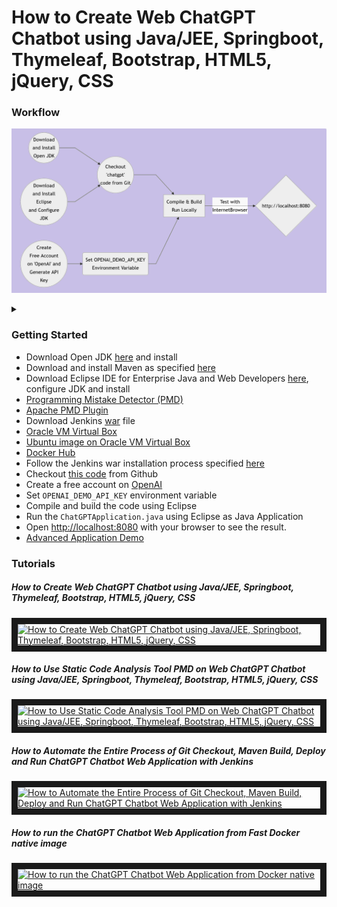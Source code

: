 

# How to Create Web ChatGPT Chatbot  using Java/JEE, Springboot, Thymeleaf, Bootstrap, HTML5, jQuery, CSS
### Workflow

![Alt text](wf.png)

<details>

<summary></summary>

```mermaid
graph LR
A((Download<br/>and Install<br/>Open JDK)) --> F
B((Download<br/>and Install<br/>Eclipse<br/>and Configure<br/>JDK)) --> F
C(Set OPENAI_DEMO_API_KEY<br/>Environment Variable<br/>)
D((Create<br/>Free Account<br/>on 'OpenAI' and<br/>Generate API<br/>Key)) --> C
F((Checkout<br/>'chatgpt'<br/>code from Git)) --> G
C --> G[Compile & Build<br/>Run Locally]
G -- Test with<br/>InternetBrowser --> H{http://localhost:8080}
```
</details>

### Getting Started
<ul>
<li>Download Open JDK <a href="https://jdk.java.net/21/" target="_new">here</a> and install</li>
<li>Download and install Maven as specified <a href="https://maven.apache.org/download.cgi" target="_new">here</a></li>
<li>Download Eclipse IDE for Enterprise Java and Web Developers <a href="https://www.eclipse.org/downloads/packages/" target="_new">here</a>, configure JDK and install</li>
<li><a href="https://pmd.github.io/" target="_new">Programming Mistake Detector (PMD)</a></li>
<li><a href="https://maven.apache.org/plugins/maven-pmd-plugin/index.html" target="_new">Apache PMD Plugin</a></li>
<li>Download Jenkins <a href="https://www.jenkins.io/download/" target="_new">war</a> file</li>
<li><a href="https://www.virtualbox.org/">Oracle VM Virtual Box</a> </li>
<li><a href="https://ubuntu.com/tutorials/how-to-run-ubuntu-desktop-on-a-virtual-machine-using-virtualboxHow to install ">Ubuntu image on Oracle VM Virtual Box</a> </li>
<li><a href="https://hub.docker.com/">Docker Hub</a> </li>
<li>Follow the Jenkins war installation process specified <a href="https://www.jenkins.io/doc/book/installing/war-file/">here</a> </li>
<li>Checkout <a href="https://github.com/lalumastan/chatgpt.git">this code</a> from Github</li>
<li>Create a free account on <a href="https://openai.com/" target="_new">OpenAI</a></li>
<li>Set <code>OPENAI_DEMO_API_KEY</code> environment variable </li>
<li>Compile and build the code using Eclipse</li>
<li>Run the <code>ChatGPTApplication.java</code> using Eclipse as Java Application</li>
<li>Open <a  href="http://localhost:8080" target="_new">http://localhost:8080</a> with your browser to see the result.</li>
<li><a href="https://aiweb-plum.vercel.app/" target="_new">Advanced Application Demo</a></li>
</ul>

### Tutorials
##### How to Create Web ChatGPT Chatbot using Java/JEE, Springboot, Thymeleaf, Bootstrap, HTML5, jQuery, CSS
<a  href="http://www.youtube.com/watch?feature=player_embedded&v=AlkpElvcUPU"  target="_blank"><img  src="http://img.youtube.com/vi/AlkpElvcUPU/0.jpg"  alt="How to Create Web ChatGPT Chatbot using Java/JEE, Springboot, Thymeleaf, Bootstrap, HTML5, jQuery, CSS" width="240"  height="180"  border="10"  /></a>
##### How to Use Static Code Analysis Tool PMD on Web ChatGPT Chatbot using Java/JEE, Springboot, Thymeleaf, Bootstrap, HTML5, jQuery, CSS
<a  href="http://www.youtube.com/watch?feature=player_embedded&v=O5AKrGKfOlg"  target="_blank"><img  src="http://img.youtube.com/vi/O5AKrGKfOlg/0.jpg"  alt="How to Use Static Code Analysis Tool PMD on Web ChatGPT Chatbot using Java/JEE, Springboot, Thymeleaf, Bootstrap, HTML5, jQuery, CSS" width="240"  height="180"  border="10"  /></a>
##### How to Automate the Entire Process of Git Checkout, Maven Build, Deploy and Run ChatGPT Chatbot Web Application with Jenkins
<a  href="http://www.youtube.com/watch?feature=player_embedded&v=iN0nwQ_GWVc"  target="_blank"><img  src="http://img.youtube.com/vi/iN0nwQ_GWVc/0.jpg"  alt="How to Automate the Entire Process of Git Checkout, Maven Build, Deploy and Run ChatGPT Chatbot Web Application with Jenkins" width="240"  height="180"  border="10"  /></a>
##### How to run the ChatGPT Chatbot Web Application from Fast Docker native image
<a  href="http://www.youtube.com/watch?feature=player_embedded&v=DeB-u1FRA8c"  target="_blank"><img  src="http://img.youtube.com/vi/DeB-u1FRA8c/0.jpg"  alt="How to run the ChatGPT Chatbot Web Application from Docker native image" width="240"  height="180"  border="10"  /></a>
